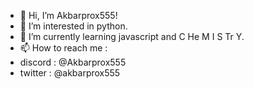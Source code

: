 - 👋 Hi, I’m Akbarprox555!
- 👀 I’m interested in python.
- 🌱 I’m currently learning javascript and C He M I S Tr Y.
- 📫 How to reach me :
- discord : @Akbarprox555
- twitter : @akbarprox555

<!---
Akbarprox555/Akbarprox555 is a ✨ special ✨ repository because its `README.md` (this file) appears on your GitHub profile.
You can click the Preview link to take a look at your changes.
--->
